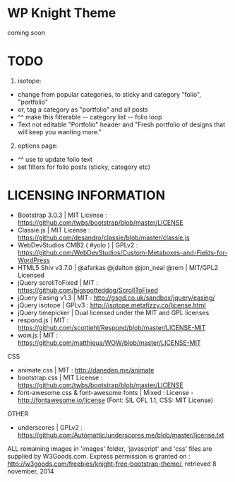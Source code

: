 WP Knight Theme
========================

coming soon

TODO
========================

1. isotope:

- change from popular categories, to sticky and category "folio", "portfolio"
- or, tag a category as "portfolio" and all posts
- ^^ make this filterable
-- category list
-- folio loop
- Text not editable "Portfolio" header and "Fresh portfolio of designs that will keep you wanting more."

2. options page:

- ^^ use to update folio text
- set filters for folio posts (sticky, category etc)

LICENSING INFORMATION
========================

- Bootstrap 3.0.3 | MIT License : https://github.com/twbs/bootstrap/blob/master/LICENSE
- Classie.js | MIT License : https://github.com/desandro/classie/blob/master/classie.js
- WebDevStudios CMB2 ( #yolo ) | GPLv2 : https://github.com/WebDevStudios/Custom-Metaboxes-and-Fields-for-WordPress
- HTML5 Shiv v3.7.0 | @afarkas @jdalton @jon_neal @rem | MIT/GPL2 Licensed
- jQuery scrollToFixed | MIT : https://github.com/bigspotteddog/ScrollToFixed
- jQuery Easing v1.3 | MIT : http://gsgd.co.uk/sandbox/jquery/easing/
- jQuery isotope | GPLv3 : http://isotope.metafizzy.co/license.html
- jQuery timepicker | Dual licensed under the MIT and GPL licenses
- respond.js | MIT : https://github.com/scottjehl/Respond/blob/master/LICENSE-MIT
- wow.js | MIT : https://github.com/matthieua/WOW/blob/master/LICENSE-MIT

CSS

- animate.css | MIT : http://daneden.me/animate
- bootstrap.css | MIT License : https://github.com/twbs/bootstrap/blob/master/LICENSE
- font-awesome.css & font-awesome fonts | Mixed : License - http://fontawesome.io/license (Font: SIL OFL 1.1, CSS: MIT License)

OTHER

- underscores | GPLv2 : https://github.com/Automattic/underscores.me/blob/master/license.txt

ALL remaining images in 'images' folder, 'javascript' and 'css' files are supplied by W3Goods.com. Express permission is granted on : http://w3goods.com/freebies/knight-free-bootstrap-theme/, retrieved 8 november, 2014
